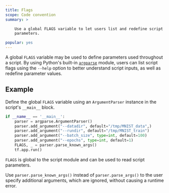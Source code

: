 ```yaml
---
title: Flags
scope: Code convention
summary: >

    Use a global FLAGS variable to let users list and redefine script
    parameters.

popular: yes
---
```


A global `FLAGS` variable may be used to define parameters used
throughout a script. By using Python's
built-in [`argparse`](https://docs.python.org/3/library/argparse.html)
module, users can list script flags using the `--help` option to
better understand script inputs, as well as redefine parameter values.

## Example

Define the global `FLAGS` variable using an `ArgumentParser` instance
in the script's `__main__` block.

``` python
if __name__ == '__main__':
    parser = argparse.ArgumentParser()
    parser.add_argument("--datadir", default="/tmp/MNIST_data",)
    parser.add_argument("--rundir", default="/tmp/MNIST_train")
    parser.add_argument("--batch_size", type=int, default=100)
    parser.add_argument("--epochs", type=int, default=1)
    FLAGS, _ = parser.parse_known_args()
    tf.app.run()
```

`FLAGS` is global to the script module and can be used to read script
parameters.

Use `parser.parse_known_args()` instead of `parser.parse_args()` to
the user specify additional arguments, which are ignored, without
causing a runtime error.
